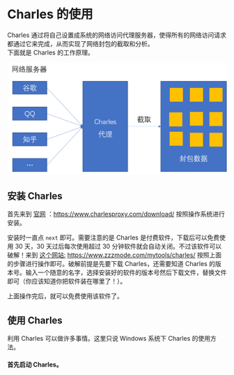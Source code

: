 # Charles 的使用

Charles 通过将自己设置成系统的网络访问代理服务器，使得所有的网络访问请求都通过它来完成，从而实现了网络封包的截取和分析。  
下面就是 Charles 的工作原理。  

![](./img/Charles_work.png)

## 安装 Charles

首先来到 [官网](https://www.charlesproxy.com/download/) ：https://www.charlesproxy.com/download/  按照操作系统进行安装。  

安装时一直点 `next` 即可。需要注意的是 Charles 是付费软件，下载后可以免费使用 30 天，30 天过后每次使用超过 30 分钟软件就会自动关闭。不过该软件可以破解！来到 [这个网站:](https://www.zzzmode.com/mytools/charles/) https://www.zzzmode.com/mytools/charles/  按照上面的步骤进行操作即可。破解前提是先要下载 Charles，还需要知道 Charles 的版本号。输入一个随意的名字，选择安装好的软件的版本号然后下载文件，替换文件即可（你应该知道你把软件装在哪里了！）。  

上面操作完后，就可以免费使用该软件了。  

## 使用 Charles

利用 Charles 可以做许多事情。这里只说 Windows 系统下 Charles 的使用方法。  

#### 首先启动 Charles。  


